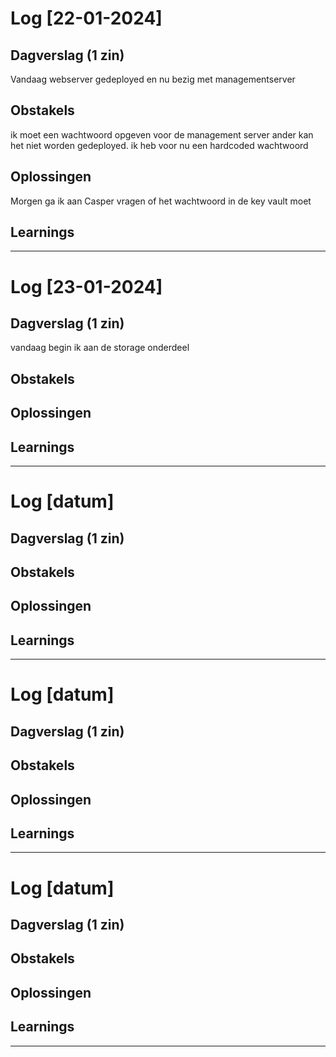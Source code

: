 # Log [22-01-2024]


## Dagverslag (1 zin)

Vandaag webserver gedeployed en nu bezig met managementserver


## Obstakels
ik moet een wachtwoord opgeven voor de management server ander kan het niet worden gedeployed. ik heb voor nu een hardcoded wachtwoord


## Oplossingen

Morgen ga ik aan Casper vragen of het wachtwoord in de key vault moet 


## Learnings


---
# Log [23-01-2024]


## Dagverslag (1 zin)

vandaag begin ik aan de storage onderdeel


## Obstakels


## Oplossingen


## Learnings


---
# Log [datum]


## Dagverslag (1 zin)


## Obstakels


## Oplossingen


## Learnings


---
# Log [datum]


## Dagverslag (1 zin)


## Obstakels


## Oplossingen


## Learnings


---
# Log [datum]


## Dagverslag (1 zin)


## Obstakels


## Oplossingen


## Learnings


---